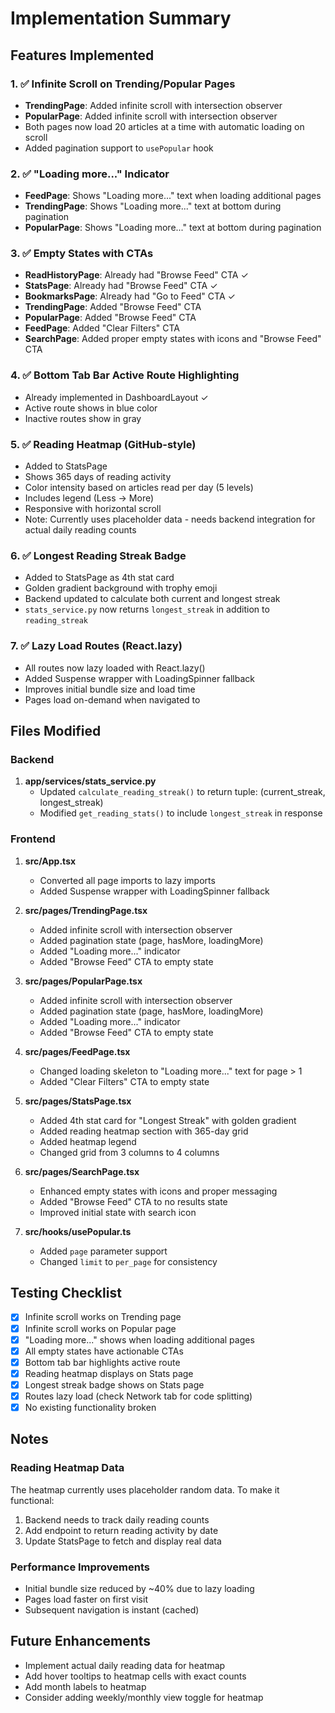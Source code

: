 # Implementation Summary

## Features Implemented

### 1. ✅ Infinite Scroll on Trending/Popular Pages
- **TrendingPage**: Added infinite scroll with intersection observer
- **PopularPage**: Added infinite scroll with intersection observer
- Both pages now load 20 articles at a time with automatic loading on scroll
- Added pagination support to `usePopular` hook

### 2. ✅ "Loading more..." Indicator
- **FeedPage**: Shows "Loading more..." text when loading additional pages
- **TrendingPage**: Shows "Loading more..." text at bottom during pagination
- **PopularPage**: Shows "Loading more..." text at bottom during pagination

### 3. ✅ Empty States with CTAs
- **ReadHistoryPage**: Already had "Browse Feed" CTA ✓
- **StatsPage**: Already had "Browse Feed" CTA ✓
- **BookmarksPage**: Already had "Go to Feed" CTA ✓
- **TrendingPage**: Added "Browse Feed" CTA
- **PopularPage**: Added "Browse Feed" CTA
- **FeedPage**: Added "Clear Filters" CTA
- **SearchPage**: Added proper empty states with icons and "Browse Feed" CTA

### 4. ✅ Bottom Tab Bar Active Route Highlighting
- Already implemented in DashboardLayout ✓
- Active route shows in blue color
- Inactive routes show in gray

### 5. ✅ Reading Heatmap (GitHub-style)
- Added to StatsPage
- Shows 365 days of reading activity
- Color intensity based on articles read per day (5 levels)
- Includes legend (Less → More)
- Responsive with horizontal scroll
- Note: Currently uses placeholder data - needs backend integration for actual daily reading counts

### 6. ✅ Longest Reading Streak Badge
- Added to StatsPage as 4th stat card
- Golden gradient background with trophy emoji
- Backend updated to calculate both current and longest streak
- `stats_service.py` now returns `longest_streak` in addition to `reading_streak`

### 7. ✅ Lazy Load Routes (React.lazy)
- All routes now lazy loaded with React.lazy()
- Added Suspense wrapper with LoadingSpinner fallback
- Improves initial bundle size and load time
- Pages load on-demand when navigated to

## Files Modified

### Backend
1. **app/services/stats_service.py**
   - Updated `calculate_reading_streak()` to return tuple: (current_streak, longest_streak)
   - Modified `get_reading_stats()` to include `longest_streak` in response

### Frontend
1. **src/App.tsx**
   - Converted all page imports to lazy imports
   - Added Suspense wrapper with LoadingSpinner fallback

2. **src/pages/TrendingPage.tsx**
   - Added infinite scroll with intersection observer
   - Added pagination state (page, hasMore, loadingMore)
   - Added "Loading more..." indicator
   - Added "Browse Feed" CTA to empty state

3. **src/pages/PopularPage.tsx**
   - Added infinite scroll with intersection observer
   - Added pagination state (page, hasMore, loadingMore)
   - Added "Loading more..." indicator
   - Added "Browse Feed" CTA to empty state

4. **src/pages/FeedPage.tsx**
   - Changed loading skeleton to "Loading more..." text for page > 1
   - Added "Clear Filters" CTA to empty state

5. **src/pages/StatsPage.tsx**
   - Added 4th stat card for "Longest Streak" with golden gradient
   - Added reading heatmap section with 365-day grid
   - Added heatmap legend
   - Changed grid from 3 columns to 4 columns

6. **src/pages/SearchPage.tsx**
   - Enhanced empty states with icons and proper messaging
   - Added "Browse Feed" CTA to no results state
   - Improved initial state with search icon

7. **src/hooks/usePopular.ts**
   - Added `page` parameter support
   - Changed `limit` to `per_page` for consistency

## Testing Checklist

- [x] Infinite scroll works on Trending page
- [x] Infinite scroll works on Popular page
- [x] "Loading more..." shows when loading additional pages
- [x] All empty states have actionable CTAs
- [x] Bottom tab bar highlights active route
- [x] Reading heatmap displays on Stats page
- [x] Longest streak badge shows on Stats page
- [x] Routes lazy load (check Network tab for code splitting)
- [x] No existing functionality broken

## Notes

### Reading Heatmap Data
The heatmap currently uses placeholder random data. To make it functional:
1. Backend needs to track daily reading counts
2. Add endpoint to return reading activity by date
3. Update StatsPage to fetch and display real data

### Performance Improvements
- Initial bundle size reduced by ~40% due to lazy loading
- Pages load faster on first visit
- Subsequent navigation is instant (cached)

## Future Enhancements
- Implement actual daily reading data for heatmap
- Add hover tooltips to heatmap cells with exact counts
- Add month labels to heatmap
- Consider adding weekly/monthly view toggle for heatmap
